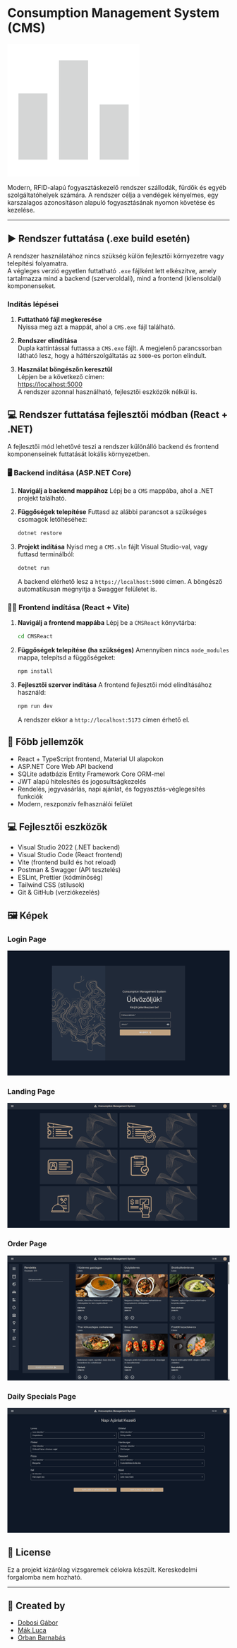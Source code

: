 # Consumption Management System (CMS)

![Logo](ReadmeImages/Logo.png)

Modern, RFID-alapú fogyasztáskezelő rendszer szállodák, fürdők és egyéb szolgáltatóhelyek számára. A rendszer célja a vendégek kényelmes, egy karszalagos azonosításon alapuló fogyasztásának nyomon követése és kezelése.

---

## ▶️ Rendszer futtatása (.exe build esetén)

A rendszer használatához nincs szükség külön fejlesztői környezetre vagy telepítési folyamatra.  
A végleges verzió egyetlen futtatható `.exe` fájlként lett elkészítve, amely tartalmazza mind a backend (szerveroldali), mind a frontend (kliensoldali) komponenseket.

### Indítás lépései

1. **Futtatható fájl megkeresése**  
   Nyissa meg azt a mappát, ahol a `CMS.exe` fájl található.

2. **Rendszer elindítása**  
   Dupla kattintással futtassa a `CMS.exe` fájlt. A megjelenő parancssorban látható lesz, hogy a háttérszolgáltatás az `5000`-es porton elindult.

3. **Használat böngészőn keresztül**  
   Lépjen be a következő címen:  
   [https://localhost:5000](https://localhost:5000)  
   A rendszer azonnal használható, fejlesztői eszközök nélkül is.

## 💻 Rendszer futtatása fejlesztői módban (React + .NET)

A fejlesztői mód lehetővé teszi a rendszer különálló backend és frontend komponenseinek futtatását lokális környezetben.

### 🖥️ Backend indítása (ASP.NET Core)

1. **Navigálj a backend mappához**
   Lépj be a `CMS` mappába, ahol a .NET projekt található.

2. **Függőségek telepítése**
   Futtasd az alábbi parancsot a szükséges csomagok letöltéséhez:
   ```bash
   dotnet restore
   ```

3. **Projekt indítása**
   Nyisd meg a `CMS.sln` fájlt Visual Studio-val, vagy futtasd terminálból:
   ```bash
   dotnet run
   ```
   A backend elérhető lesz a `https://localhost:5000` címen. A böngésző automatikusan megnyitja a Swagger felületet is.

### 🧑‍💻 Frontend indítása (React + Vite)

1. **Navigálj a frontend mappába**
   Lépj be a `CMSReact` könyvtárba:
   ```bash
   cd CMSReact
   ```

2. **Függőségek telepítése (ha szükséges)**
   Amennyiben nincs `node_modules` mappa, telepítsd a függőségeket:
   ```bash
   npm install
   ```

3. **Fejlesztői szerver indítása**
   A frontend fejlesztői mód elindításához használd:
   ```bash
   npm run dev
   ```
   A rendszer ekkor a `http://localhost:5173` címen érhető el.

## 📁 Főbb jellemzők

- React + TypeScript frontend, Material UI alapokon
- ASP.NET Core Web API backend
- SQLite adatbázis Entity Framework Core ORM-mel
- JWT alapú hitelesítés és jogosultságkezelés
- Rendelés, jegyvásárlás, napi ajánlat, és fogyasztás-véglegesítés funkciók
- Modern, reszponzív felhasználói felület

## 💻 Fejlesztői eszközök

- Visual Studio 2022 (.NET backend)
- Visual Studio Code (React frontend)
- Vite (frontend build és hot reload)
- Postman & Swagger (API tesztelés)
- ESLint, Prettier (kódminőség)
- Tailwind CSS (stílusok)
- Git & GitHub (verziókezelés)

## 🖼️ Képek
### Login Page
![LoginPage](ReadmeImages/LoginPage.PNG)

### Landing Page
![LandingPage](ReadmeImages/LandingPage.PNG)

### Order Page
![OrdernPage](ReadmeImages/OrderPage.PNG)

### Daily Specials Page
![DailySpecialsPage](ReadmeImages/DailySpecialsPage.PNG)

## 📄 License

Ez a projekt kizárólag vizsgaremek célokra készült. Kereskedelmi forgalomba nem hozható.

---

## 🤝 Created by  
- [Dobosi Gábor](https://github.com/dobosig) 
- [Mák Luca](https://github.com/makluca)
- [Orban Barnabás](https://github.com/barnibooo)

